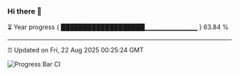 ### Hi there 👋

⏳ Year progress { ███████████████████▁▁▁▁▁▁▁▁▁▁▁ } 63.84 %

---

⏰ Updated on Fri, 22 Aug 2025 00:25:24 GMT

![Progress Bar CI](https://github.com/liununu/liununu/workflows/Progress%20Bar%20CI/badge.svg)
